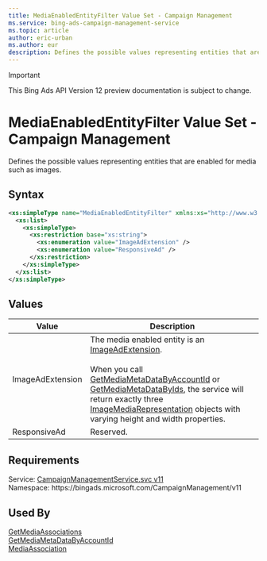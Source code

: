 ```yaml
---
title: MediaEnabledEntityFilter Value Set - Campaign Management
ms.service: bing-ads-campaign-management-service
ms.topic: article
author: eric-urban
ms.author: eur
description: Defines the possible values representing entities that are enabled for media such as images.
---
```

> [!IMPORTANT]
> This Bing Ads API Version 12 preview documentation is subject to change.

# MediaEnabledEntityFilter Value Set - Campaign Management
Defines the possible values representing entities that are enabled for media such as images.

## Syntax
```xml
<xs:simpleType name="MediaEnabledEntityFilter" xmlns:xs="http://www.w3.org/2001/XMLSchema">
  <xs:list>
    <xs:simpleType>
      <xs:restriction base="xs:string">
        <xs:enumeration value="ImageAdExtension" />
        <xs:enumeration value="ResponsiveAd" />
      </xs:restriction>
    </xs:simpleType>
  </xs:list>
</xs:simpleType>
```

## <a name="values"></a>Values

|Value|Description|
|-----------|---------------|
|<a name="imageadextension"></a>ImageAdExtension|The media enabled entity is an [ImageAdExtension](imageadextension.md).<br /><br />When you call [GetMediaMetaDataByAccountId](getmediametadatabyaccountid.md) or [GetMediaMetaDataByIds](getmediametadatabyids.md), the service will return exactly three [ImageMediaRepresentation](imagemediarepresentation.md) objects with varying height and width properties.|
|<a name="responsivead"></a>ResponsiveAd|Reserved.|

## Requirements
Service: [CampaignManagementService.svc v11](https://campaign.api.bingads.microsoft.com/Api/Advertiser/CampaignManagement/v11/CampaignManagementService.svc)  
Namespace: https\://bingads.microsoft.com/CampaignManagement/v11  

## Used By
[GetMediaAssociations](getmediaassociations.md)  
[GetMediaMetaDataByAccountId](getmediametadatabyaccountid.md)  
[MediaAssociation](mediaassociation.md)  
